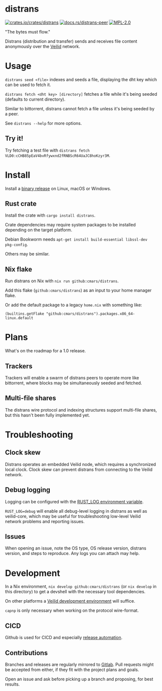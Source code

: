 # distrans

[![crates.io/crates/distrans](https://img.shields.io/crates/v/distrans.svg)](https://crates.io/crates/distrans)
[![docs.rs/distrans-peer](https://img.shields.io/docsrs/distrans_peer)](https://docs.rs/distrans-peer)
[![MPL-2.0](https://img.shields.io/crates/l/distrans.svg)](./LICENSE)

"The bytes must flow."

Distrans (distribution and transfer) sends and receives file content anonymously over the [Veilid](https://veilid.com) network.

# Usage

`distrans seed <file>` indexes and seeds a file, displaying the dht key which can be used to fetch it.

`distrans fetch <dht key> [directory]` fetches a file while it's being seeded (defaults to current directory).

Similar to bittorrent, distrans cannot fetch a file unless it's being seeded by a peer.

See `distrans --help` for more options.

## Try it!

Try fetching a test file with `distrans fetch VLD0:cCHB85pEaV4bvRfywxnd2fRNBScR64UaJC8hoKzyr3M`.

# Install

Install a [binary release](https://github.com/cmars/distrans/releases) on Linux, macOS or Windows.

## Rust crate

Install the crate with `cargo install distrans`.

Crate dependencies may require system packages to be installed depending on the target platform.

Debian Bookworm needs `apt-get install build-essential libssl-dev pkg-config`.

Others may be similar.

## Nix flake

Run distrans on Nix with `nix run github:cmars/distrans`.

Add this flake (`github:cmars/distrans`) as an input to your home manager flake.

Or add the default package to a legacy `home.nix` with something like:

    (builtins.getFlake "github:cmars/distrans").packages.x86_64-linux.default

# Plans

What's on the roadmap for a 1.0 release.

## Trackers

Trackers will enable a swarm of distrans peers to operate more like bittorrent, where blocks may be simultaneously seeded and fetched.

## Multi-file shares

The distrans wire protocol and indexing structures support multi-file shares, but this hasn't been fully implemented yet.

# Troubleshooting

## Clock skew

Distrans operates an embedded Veilid node, which requires a synchronized local clock. Clock skew can prevent distrans from connecting to the Veilid network.

## Debug logging

Logging can be configured with the [RUST_LOG environment variable](https://docs.rs/env_logger/latest/env_logger/#enabling-logging).

`RUST_LOG=debug` will enable all debug-level logging in distrans as well as veilid-core, which may be useful for troubleshooting low-level Veilid network problems and reporting issues.

## Issues

When opening an issue, note the OS type, OS release version, distrans version, and steps to reproduce. Any logs you can attach may help.

# Development

In a Nix environment, `nix develop github:cmars/distrans` (or `nix develop` in this directory) to get a devshell with the necessary tool dependencies.

On other platforms a [Veilid development environment](https://gitlab.com/veilid/veilid/-/blob/2ec00e18da999dd16b8c84444bb1e60f9503e752/DEVELOPMENT.md) will suffice.

`capnp` is only necessary when working on the protocol wire-format.

## CICD

Github is used for CICD and especially [release automation](https://blog.orhun.dev/automated-rust-releases/).

## Contributions

Branches and releases are regularly mirrored to [Gitlab](https://gitlab.com/cmars232/distrans). Pull requests might be accepted from either, if they fit with the project plans and goals.

Open an issue and ask before picking up a branch and proposing, for best results.

